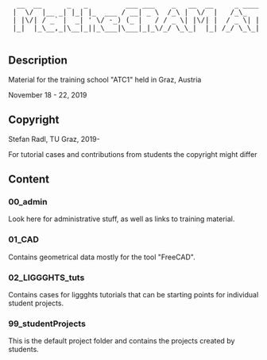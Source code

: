 <pre>
  __  __      _   _         ___ ___    _   __  __     _ _____ ___ _ 
 |  \/  |__ _| |_| |_  ___ / __| _ \  /_\ |  \/  |   /_\_   _/ __/ |
 | |\/| / _` |  _| ' \/ -_) (_ |   / / _ \| |\/| |  / _ \| || (__| |
 |_|  |_\__,_|\__|_||_\___|\___|_|_\/_/ \_\_|  |_| /_/ \_\_| \___|_|                                                                    
                                                                    
</pre>


Description
----------------------
Material for the training school "ATC1" held in Graz, Austria

November 18 - 22, 2019

Copyright
----------------------
Stefan Radl, TU Graz, 2019-

For tutorial cases and contributions from students the copyright might differ

Content
-----------------------

### 00_admin
Look here for administrative stuff, as well as links to training material.

### 01_CAD
Contains geometrical data mostly for the tool "FreeCAD".

### 02_LIGGGHTS_tuts
Contains cases for liggghts tutorials that can be starting points for individual student projects.

### 99_studentProjects
This is the default project folder and contains the projects created by students.
